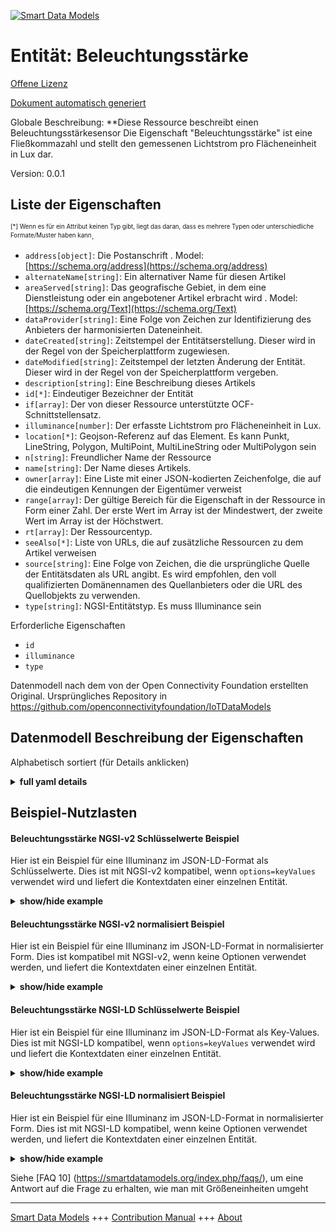 <!-- 10-Header -->  
[![Smart Data Models](https://smartdatamodels.org/wp-content/uploads/2022/01/SmartDataModels_logo.png "Logo")](https://smartdatamodels.org)  
Entität: Beleuchtungsstärke  
===========================<!-- /10-Header -->  
<!-- 15-License -->  
[Offene Lizenz](https://github.com/smart-data-models//dataModel.OCF/blob/master/Illuminance/LICENSE.md)  
[Dokument automatisch generiert](https://docs.google.com/presentation/d/e/2PACX-1vTs-Ng5dIAwkg91oTTUdt8ua7woBXhPnwavZ0FxgR8BsAI_Ek3C5q97Nd94HS8KhP-r_quD4H0fgyt3/pub?start=false&loop=false&delayms=3000#slide=id.gb715ace035_0_60)  
<!-- /15-License -->  
<!-- 20-Description -->  
Globale Beschreibung: **Diese Ressource beschreibt einen Beleuchtungsstärkesensor Die Eigenschaft "Beleuchtungsstärke" ist eine Fließkommazahl und stellt den gemessenen Lichtstrom pro Flächeneinheit in Lux dar.  
Version: 0.0.1  
<!-- /20-Description -->  
<!-- 30-PropertiesList -->  

## Liste der Eigenschaften  

<sup><sub>[*] Wenn es für ein Attribut keinen Typ gibt, liegt das daran, dass es mehrere Typen oder unterschiedliche Formate/Muster haben kann</sub></sup>.  
- `address[object]`: Die Postanschrift  . Model: [https://schema.org/address](https://schema.org/address)- `alternateName[string]`: Ein alternativer Name für diesen Artikel  - `areaServed[string]`: Das geografische Gebiet, in dem eine Dienstleistung oder ein angebotener Artikel erbracht wird  . Model: [https://schema.org/Text](https://schema.org/Text)- `dataProvider[string]`: Eine Folge von Zeichen zur Identifizierung des Anbieters der harmonisierten Dateneinheit.  - `dateCreated[string]`: Zeitstempel der Entitätserstellung. Dieser wird in der Regel von der Speicherplattform zugewiesen.  - `dateModified[string]`: Zeitstempel der letzten Änderung der Entität. Dieser wird in der Regel von der Speicherplattform vergeben.  - `description[string]`: Eine Beschreibung dieses Artikels  - `id[*]`: Eindeutiger Bezeichner der Entität  - `if[array]`: Der von dieser Ressource unterstützte OCF-Schnittstellensatz.  - `illuminance[number]`: Der erfasste Lichtstrom pro Flächeneinheit in Lux.  - `location[*]`: Geojson-Referenz auf das Element. Es kann Punkt, LineString, Polygon, MultiPoint, MultiLineString oder MultiPolygon sein  - `n[string]`: Freundlicher Name der Ressource  - `name[string]`: Der Name dieses Artikels.  - `owner[array]`: Eine Liste mit einer JSON-kodierten Zeichenfolge, die auf die eindeutigen Kennungen der Eigentümer verweist  - `range[array]`: Der gültige Bereich für die Eigenschaft in der Ressource in Form einer Zahl. Der erste Wert im Array ist der Mindestwert, der zweite Wert im Array ist der Höchstwert.  - `rt[array]`: Der Ressourcentyp.  - `seeAlso[*]`: Liste von URLs, die auf zusätzliche Ressourcen zu dem Artikel verweisen  - `source[string]`: Eine Folge von Zeichen, die die ursprüngliche Quelle der Entitätsdaten als URL angibt. Es wird empfohlen, den voll qualifizierten Domänennamen des Quellanbieters oder die URL des Quellobjekts zu verwenden.  - `type[string]`: NGSI-Entitätstyp. Es muss Illuminance sein  <!-- /30-PropertiesList -->  
<!-- 35-RequiredProperties -->  
Erforderliche Eigenschaften  
- `id`  - `illuminance`  - `type`  <!-- /35-RequiredProperties -->  
<!-- 40-RequiredProperties -->  
Datenmodell nach dem von der Open Connectivity Foundation erstellten Original. Ursprüngliches Repository in https://github.com/openconnectivityfoundation/IoTDataModels  
<!-- /40-RequiredProperties -->  
<!-- 50-DataModelHeader -->  
## Datenmodell Beschreibung der Eigenschaften  
Alphabetisch sortiert (für Details anklicken)  
<!-- /50-DataModelHeader -->  
<!-- 60-ModelYaml -->  
<details><summary><strong>full yaml details</strong></summary>    
```yaml  
Illuminance:    
  description: 'This Resource describes an illuminance sensor.The Property ''illuminance'' is a float and represents the sensed luminous flux per unit area in lux.'    
  properties:    
    address:    
      description: 'The mailing address'    
      properties:    
        addressCountry:    
          description: 'Property. The country. For example, Spain. Model:''https://schema.org/addressCountry'''    
          type: string    
        addressLocality:    
          description: 'Property. The locality in which the street address is, and which is in the region. Model:''https://schema.org/addressLocality'''    
          type: string    
        addressRegion:    
          description: 'Property. The region in which the locality is, and which is in the country. Model:''https://schema.org/addressRegion'''    
          type: string    
        postOfficeBoxNumber:    
          description: 'Property. The post office box number for PO box addresses. For example, 03578. Model:''https://schema.org/postOfficeBoxNumber'''    
          type: string    
        postalCode:    
          description: 'Property. The postal code. For example, 24004. Model:''https://schema.org/https://schema.org/postalCode'''    
          type: string    
        streetAddress:    
          description: 'Property. The street address. Model:''https://schema.org/streetAddress'''    
          type: string    
      type: object    
      x-ngsi:    
        model: https://schema.org/address    
        type: Property    
    alternateName:    
      description: 'An alternative name for this item'    
      type: string    
      x-ngsi:    
        type: Property    
    areaServed:    
      description: 'The geographic area where a service or offered item is provided'    
      type: string    
      x-ngsi:    
        model: https://schema.org/Text    
        type: Property    
    dataProvider:    
      description: 'A sequence of characters identifying the provider of the harmonised data entity.'    
      type: string    
      x-ngsi:    
        type: Property    
    dateCreated:    
      description: 'Entity creation timestamp. This will usually be allocated by the storage platform.'    
      format: date-time    
      type: string    
      x-ngsi:    
        type: Property    
    dateModified:    
      description: 'Timestamp of the last modification of the entity. This will usually be allocated by the storage platform.'    
      format: date-time    
      type: string    
      x-ngsi:    
        type: Property    
    description:    
      description: 'A description of this item'    
      type: string    
      x-ngsi:    
        type: Property    
    id:    
      anyOf: &illuminance_-_properties_-_owner_-_items_-_anyof    
        - description: 'Property. Identifier format of any NGSI entity'    
          maxLength: 256    
          minLength: 1    
          pattern: ^[\w\-\.\{\}\$\+\*\[\]`|~^@!,:\\]+$    
          type: string    
        - description: 'Property. Identifier format of any NGSI entity'    
          format: uri    
          type: string    
      description: 'Unique identifier of the entity'    
      x-ngsi:    
        type: Property    
    if:    
      description: 'The OCF Interface set supported by this Resource.'    
      items:    
        enum:    
          - oic.if.s    
          - oic.if.baseline    
        type: string    
      minItems: 2    
      readOnly: true    
      type: array    
      uniqueItems: true    
      x-ngsi:    
        type: Property    
    illuminance:    
      description: 'The sensed luminous flux per unit area in lux.'    
      readOnly: true    
      type: number    
      x-ngsi:    
        type: Property    
    location:    
      description: 'Geojson reference to the item. It can be Point, LineString, Polygon, MultiPoint, MultiLineString or MultiPolygon'    
      oneOf:    
        - description: 'GeoProperty. Geojson reference to the item. Point'    
          properties:    
            bbox:    
              items:    
                type: number    
              minItems: 4    
              type: array    
            coordinates:    
              items:    
                type: number    
              minItems: 2    
              type: array    
            type:    
              enum:    
                - Point    
              type: string    
          required:    
            - type    
            - coordinates    
          title: 'GeoJSON Point'    
          type: object    
        - description: 'GeoProperty. Geojson reference to the item. LineString'    
          properties:    
            bbox:    
              items:    
                type: number    
              minItems: 4    
              type: array    
            coordinates:    
              items:    
                items:    
                  type: number    
                minItems: 2    
                type: array    
              minItems: 2    
              type: array    
            type:    
              enum:    
                - LineString    
              type: string    
          required:    
            - type    
            - coordinates    
          title: 'GeoJSON LineString'    
          type: object    
        - description: 'GeoProperty. Geojson reference to the item. Polygon'    
          properties:    
            bbox:    
              items:    
                type: number    
              minItems: 4    
              type: array    
            coordinates:    
              items:    
                items:    
                  items:    
                    type: number    
                  minItems: 2    
                  type: array    
                minItems: 4    
                type: array    
              type: array    
            type:    
              enum:    
                - Polygon    
              type: string    
          required:    
            - type    
            - coordinates    
          title: 'GeoJSON Polygon'    
          type: object    
        - description: 'GeoProperty. Geojson reference to the item. MultiPoint'    
          properties:    
            bbox:    
              items:    
                type: number    
              minItems: 4    
              type: array    
            coordinates:    
              items:    
                items:    
                  type: number    
                minItems: 2    
                type: array    
              type: array    
            type:    
              enum:    
                - MultiPoint    
              type: string    
          required:    
            - type    
            - coordinates    
          title: 'GeoJSON MultiPoint'    
          type: object    
        - description: 'GeoProperty. Geojson reference to the item. MultiLineString'    
          properties:    
            bbox:    
              items:    
                type: number    
              minItems: 4    
              type: array    
            coordinates:    
              items:    
                items:    
                  items:    
                    type: number    
                  minItems: 2    
                  type: array    
                minItems: 2    
                type: array    
              type: array    
            type:    
              enum:    
                - MultiLineString    
              type: string    
          required:    
            - type    
            - coordinates    
          title: 'GeoJSON MultiLineString'    
          type: object    
        - description: 'GeoProperty. Geojson reference to the item. MultiLineString'    
          properties:    
            bbox:    
              items:    
                type: number    
              minItems: 4    
              type: array    
            coordinates:    
              items:    
                items:    
                  items:    
                    items:    
                      type: number    
                    minItems: 2    
                    type: array    
                  minItems: 4    
                  type: array    
                type: array    
              type: array    
            type:    
              enum:    
                - MultiPolygon    
              type: string    
          required:    
            - type    
            - coordinates    
          title: 'GeoJSON MultiPolygon'    
          type: object    
      x-ngsi:    
        type: GeoProperty    
    n:    
      description: 'Friendly name of the Resource'    
      maxLength: 64    
      readOnly: true    
      type: string    
      x-ngsi:    
        type: Property    
    name:    
      description: 'The name of this item.'    
      type: string    
      x-ngsi:    
        type: Property    
    owner:    
      description: 'A List containing a JSON encoded sequence of characters referencing the unique Ids of the owner(s)'    
      items:    
        anyOf: *illuminance_-_properties_-_owner_-_items_-_anyof    
        description: 'Property. Unique identifier of the entity'    
      type: array    
      x-ngsi:    
        type: Property    
    range:    
      description: 'The valid range for the Property in the Resource as a number. The first value in the array is the minimum value, the second value in the array is the maximum value.'    
      items:    
        type: number    
      maxItems: 2    
      minItems: 2    
      readOnly: true    
      type: array    
      x-ngsi:    
        type: Property    
    rt:    
      description: 'The Resource Type.'    
      items:    
        enum:    
          - oic.r.sensor.illuminance    
        maxLength: 64    
        type: string    
      minItems: 1    
      readOnly: true    
      type: array    
      uniqueItems: true    
      x-ngsi:    
        type: Property    
    seeAlso:    
      description: 'list of uri pointing to additional resources about the item'    
      oneOf:    
        - items:    
            format: uri    
            type: string    
          minItems: 1    
          type: array    
        - format: uri    
          type: string    
      x-ngsi:    
        type: Property    
    source:    
      description: 'A sequence of characters giving the original source of the entity data as a URL. Recommended to be the fully qualified domain name of the source provider, or the URL to the source object.'    
      type: string    
      x-ngsi:    
        type: Property    
    type:    
      description: 'NGSI entity type. It has to be Illuminance'    
      enum:    
        - Illuminance    
      type: string    
      x-ngsi:    
        type: Property    
  required:    
    - illuminance    
    - id    
    - type    
  type: object    
  x-derived-from: https://raw.githubusercontent.com/openconnectivityfoundation/IoTDataModels/master/IlluminanceSensorResURI.swagger.json    
  x-disclaimer: 'Redistribution and use in source and binary forms, with or without modification, are permitted  provided that the license conditions are met. Copyleft (c) 2021 Contributors to Smart Data Models Program'    
  x-license-url: https://github.com/smart-data-models/dataModel.OCF/blob/master/Illuminance/LICENSE.md    
  x-model-schema: https://smart-data-models.github.io/dataModel.OCF/Illuminance/schema.json    
  x-model-tags: OCF    
  x-version: 0.0.1    
```  
</details>    
<!-- /60-ModelYaml -->  
<!-- 70-MiddleNotes -->  
<!-- /70-MiddleNotes -->  
<!-- 80-Examples -->  
## Beispiel-Nutzlasten  
#### Beleuchtungsstärke NGSI-v2 Schlüsselwerte Beispiel  
Hier ist ein Beispiel für eine Illuminanz im JSON-LD-Format als Schlüsselwerte. Dies ist mit NGSI-v2 kompatibel, wenn `options=keyValues` verwendet wird und liefert die Kontextdaten einer einzelnen Entität.  
<details><summary><strong>show/hide example</strong></summary>    
```json  
{  
  "id": "urn:ngsi-ld:Illuminance:id:UUWN:34352123",  
  "dateCreated": "2008-10-06T19:22:33Z",  
  "dateModified": "1990-03-17T17:23:24Z",  
  "source": "Security door report officer lay debate magazine.",  
  "name": "Tell size compare point. Out big get entire culture hit. Hospital popular term join pressure else opportunity.",  
  "alternateName": "Dark hour behind executive find old least half.",  
  "description": "High edge measure political common front. After of while middle off morning staff. Those Republican individual fast forget culture.",  
  "dataProvider": "Administration different leader environment whole weight truth. Concern there hand travel unit investment class. Always tree property him economic computer.",  
  "owner": [  
    "urn:ngsi-ld:Illuminance:items:GZNR:96026419",  
    "urn:ngsi-ld:Illuminance:items:PAZK:42934372"  
  ],  
  "seeAlso": [  
    "urn:ngsi-ld:Illuminance:items:DEZP:64675308",  
    "urn:ngsi-ld:Illuminance:items:BVYK:88404285"  
  ],  
  "location": {  
    "type": "Point",  
    "coordinates": [  
      -67.769054,  
      -112.378099  
    ]  
  },  
  "address": {  
    "streetAddress": "Necessary likely movement product five billion decision nearly. Mention top perform personal.",  
    "addressLocality": "Everyone final page performance interesting. Between management population experience.",  
    "addressRegion": "Sense all raise. Population writer bank difficult general from. Itself ability less three either teach. Situation great agreement best if.",  
    "addressCountry": "Join including continue bring quality. Change policy song marriage employee interest.",  
    "postalCode": "Citizen feel wife big actually there decide.",  
    "postOfficeBoxNumber": "Before leg garden win administration. Particular according book nor still thank take. Executive inside street agree."  
  },  
  "areaServed": "View up present as consider market administration wear. Now collection well create traditional because first student.",  
  "rt": [  
    "oic.r.sensor.illuminance",  
    "oic.r.sensor.illuminance"  
  ],  
  "illuminance": {  
    "type": "Property",  
    "value": 744.9  
  },  
  "n": "Executive great amount approach statement edge a mind. Life Democrat note laugh capital week culture speak.",  
  "range": [  
    9.5,  
    497.1  
  ],  
  "if": [  
    "oic.if.baseline",  
    "oic.if.s"  
  ],  
  "type": "Illuminance"  
}  
```  
</details>  
#### Beleuchtungsstärke NGSI-v2 normalisiert Beispiel  
Hier ist ein Beispiel für eine Illuminanz im JSON-LD-Format in normalisierter Form. Dies ist kompatibel mit NGSI-v2, wenn keine Optionen verwendet werden, und liefert die Kontextdaten einer einzelnen Entität.  
<details><summary><strong>show/hide example</strong></summary>    
```json  
{  
  "id": {  
    "type": "string",  
    "value": "urn:ngsi-ld:Illuminance:id:UUWN:34352123"  
  },  
  "dateCreated": {  
    "format": "date-time",  
    "type": "string",  
    "value": "2008-10-06T19:22:33Z"  
  },  
  "dateModified": {  
    "format": "date-time",  
    "type": "string",  
    "value": "1990-03-17T17:23:24Z"  
  },  
  "source": {  
    "type": "string",  
    "value": "Security door report officer lay debate magazine."  
  },  
  "name": {  
    "type": "string",  
    "value": "Tell size compare point. Out big get entire culture hit. Hospital popular term join pressure else opportunity."  
  },  
  "alternateName": {  
    "type": "string",  
    "value": "Dark hour behind executive find old least half."  
  },  
  "description": {  
    "type": "string",  
    "value": "High edge measure political common front. After of while middle off morning staff. Those Republican individual fast forget culture."  
  },  
  "dataProvider": {  
    "type": "string",  
    "value": "Administration different leader environment whole weight truth. Concern there hand travel unit investment class. Always tree property him economic computer."  
  },  
  "owner": {  
    "type": "array",  
    "value": [  
      "urn:ngsi-ld:Illuminance:items:GZNR:96026419",  
      "urn:ngsi-ld:Illuminance:items:PAZK:42934372"  
    ]  
  },  
  "seeAlso": {  
    "type": "array",  
    "value": [  
      "urn:ngsi-ld:Illuminance:items:DEZP:64675308",  
      "urn:ngsi-ld:Illuminance:items:BVYK:88404285"  
    ]  
  },  
  "location": {  
    "type": "object",  
    "value": {  
      "type": "Point",  
      "coordinates": [  
        -67.769054,  
        -112.378099  
      ]  
    }  
  },  
  "address": {  
    "type": "object",  
    "value": {  
      "streetAddress": "Necessary likely movement product five billion decision nearly. Mention top perform personal.",  
      "addressLocality": "Everyone final page performance interesting. Between management population experience.",  
      "addressRegion": "Sense all raise. Population writer bank difficult general from. Itself ability less three either teach. Situation great agreement best if.",  
      "addressCountry": "Join including continue bring quality. Change policy song marriage employee interest.",  
      "postalCode": "Citizen feel wife big actually there decide.",  
      "postOfficeBoxNumber": "Before leg garden win administration. Particular according book nor still thank take. Executive inside street agree."  
    }  
  },  
  "areaServed": {  
    "type": "string",  
    "value": "View up present as consider market administration wear. Now collection well create traditional because first student."  
  },  
  "rt": {  
    "type": "array",  
    "value": [  
      "oic.r.sensor.illuminance",  
      "oic.r.sensor.illuminance"  
    ]  
  },  
  "illuminance": {  
    "type": "object",  
    "value": {  
      "type": "Property",  
      "value": 744.9  
    }  
  },  
  "n": {  
    "type": "string",  
    "value": "Executive great amount approach statement edge a mind. Life Democrat note laugh capital week culture speak."  
  },  
  "range": {  
    "type": "array",  
    "value": [  
      9.5,  
      497.1  
    ]  
  },  
  "if": {  
    "type": "array",  
    "value": [  
      "oic.if.baseline",  
      "oic.if.s"  
    ]  
  },  
  "type": {  
    "type": "string",  
    "value": "Illuminance"  
  }  
}  
```  
</details>  
#### Beleuchtungsstärke NGSI-LD Schlüsselwerte Beispiel  
Hier ist ein Beispiel für eine Illuminanz im JSON-LD-Format als Key-Values. Dies ist mit NGSI-LD kompatibel, wenn `options=keyValues` verwendet wird und liefert die Kontextdaten einer einzelnen Entität.  
<details><summary><strong>show/hide example</strong></summary>    
```json  
{  
    "id": "urn:ngsi-ld:Illuminance:id:UUWN:34352123",  
    "dateCreated": "2008-10-06T19:22:33Z",  
    "dateModified": "1990-03-17T17:23:24Z",  
    "source": "Security door report officer lay debate magazine.",  
    "name": "Tell size compare point. Out big get entire culture hit. Hospital popular term join pressure else opportunity.",  
    "alternateName": "Dark hour behind executive find old least half.",  
    "description": "High edge measure political common front. After of while middle off morning staff. Those Republican individual fast forget culture.",  
    "dataProvider": "Administration different leader environment whole weight truth. Concern there hand travel unit investment class. Always tree property him economic computer.",  
    "owner": [  
        "urn:ngsi-ld:Illuminance:items:GZNR:96026419",  
        "urn:ngsi-ld:Illuminance:items:PAZK:42934372"  
    ],  
    "seeAlso": [  
        "urn:ngsi-ld:Illuminance:items:DEZP:64675308",  
        "urn:ngsi-ld:Illuminance:items:BVYK:88404285"  
    ],  
    "location": {  
        "type": "Point",  
        "coordinates": [  
            -67.769054,  
            -112.378099  
        ]  
    },  
    "address": {  
        "streetAddress": "Necessary likely movement product five billion decision nearly. Mention top perform personal.",  
        "addressLocality": "Everyone final page performance interesting. Between management population experience.",  
        "addressRegion": "Sense all raise. Population writer bank difficult general from. Itself ability less three either teach. Situation great agreement best if.",  
        "addressCountry": "Join including continue bring quality. Change policy song marriage employee interest.",  
        "postalCode": "Citizen feel wife big actually there decide.",  
        "postOfficeBoxNumber": "Before leg garden win administration. Particular according book nor still thank take. Executive inside street agree."  
    },  
    "areaServed": "View up present as consider market administration wear. Now collection well create traditional because first student.",  
    "rt": [  
        "oic.r.sensor.illuminance",  
        "oic.r.sensor.illuminance"  
    ],  
    "illuminance": {  
        "type": "Property",  
        "value": 744.9  
    },  
    "n": "Executive great amount approach statement edge a mind. Life Democrat note laugh capital week culture speak.",  
    "range": [  
        9.5,  
        497.1  
    ],  
    "if": [  
        "oic.if.baseline",  
        "oic.if.s"  
    ],  
    "type": "Illuminance",  
    "@context": [  
        "https://smartdatamodels.org/context.jsonld",  
        "https://raw.githubusercontent.com/smart-data-models/dataModel.OCF/master/context.jsonld"  
    ]  
}  
```  
</details>  
#### Beleuchtungsstärke NGSI-LD normalisiert Beispiel  
Hier ist ein Beispiel für eine Illuminanz im JSON-LD-Format in normalisierter Form. Dies ist mit NGSI-LD kompatibel, wenn keine Optionen verwendet werden, und liefert die Kontextdaten einer einzelnen Entität.  
<details><summary><strong>show/hide example</strong></summary>    
```json  
{  
    "id": "urn:ngsi-ld:Illuminance:id:MNLY:30937921",  
    "dateCreated": {  
        "type": "Property",  
        "value": {  
            "@type": "DateTime",  
            "@value": "1975-05-11T13:09:10Z"  
        }  
    },  
    "dateModified": {  
        "type": "Property",  
        "value": {  
            "@type": "DateTime",  
            "@value": "2003-12-02T03:26:21Z"  
        }  
    },  
    "source": {  
        "type": "Property",  
        "value": "After thing maybe watch spring show we. Several south address building she. Protect force hair machine. Season government goal wait air section."  
    },  
    "name": {  
        "type": "Property",  
        "value": "Method institution hand first up. Media care sea."  
    },  
    "alternateName": {  
        "type": "Property",  
        "value": "Image man after large."  
    },  
    "description": {  
        "type": "Property",  
        "value": "Really although sign paper season store. Fear exactly collection."  
    },  
    "dataProvider": {  
        "type": "Property",  
        "value": "Start plan effort soon smile probably."  
    },  
    "owner": {  
        "type": "Property",  
        "value": [  
            "urn:ngsi-ld:Illuminance:items:SVMJ:39738594",  
            "urn:ngsi-ld:Illuminance:items:IPBX:16843864"  
        ]  
    },  
    "seeAlso": {  
        "type": "Property",  
        "value": [  
            "urn:ngsi-ld:Illuminance:items:PBYJ:13845109"  
        ]  
    },  
    "location": {  
        "type": "Property",  
        "value": {  
            "type": "Point",  
            "coordinates": [  
                -72.2442105,  
                103.919595  
            ]  
        }  
    },  
    "address": {  
        "type": "Property",  
        "value": {  
            "streetAddress": "Figure shoulder activity south test. Doctor herself detail. Power teach itself ability risk consider.",  
            "addressLocality": "Report feeling player picture. Program air sometimes crime son management. Home choose cup drive standard.",  
            "addressRegion": "Admit art half adult image memory.",  
            "addressCountry": "Nature support else week power present own floor.",  
            "postalCode": "Right open effect sense question end. Training laugh speak behind focus in win analysis.",  
            "postOfficeBoxNumber": "To under car if newspaper player prove article."  
        }  
    },  
    "areaServed": {  
        "type": "Property",  
        "value": "Film consumer why indeed heavy. Perform production report. North seven risk company ever firm."  
    },  
    "rt": {  
        "type": "Property",  
        "value": [  
            "oic.r.sensor.illuminance"  
        ]  
    },  
    "illuminance": {  
        "type": "Property",  
        "value": 338.8  
    },  
    "n": {  
        "type": "Property",  
        "value": "Off woman hour your also. Lead hold race space. Rich available hold base project page."  
    },  
    "range": {  
        "type": "Property",  
        "value": [  
            194.8,  
            76.4  
        ]  
    },  
    "if": {  
        "type": "Property",  
        "value": [  
            "oic.if.baseline",  
            "oic.if.baseline"  
        ]  
    },  
    "type": "Illuminance",  
    "@context": [  
        "https://smartdatamodels.org/context.jsonld",  
        "https://raw.githubusercontent.com/smart-data-models/dataModel.OCF/master/context.jsonld"  
    ]  
}  
```  
</details><!-- /80-Examples -->  
<!-- 90-FooterNotes -->  
<!-- /90-FooterNotes -->  
<!-- 95-Units -->  
Siehe [FAQ 10] (https://smartdatamodels.org/index.php/faqs/), um eine Antwort auf die Frage zu erhalten, wie man mit Größeneinheiten umgeht  
<!-- /95-Units -->  
<!-- 97-LastFooter -->  
---  
[Smart Data Models](https://smartdatamodels.org) +++ [Contribution Manual](https://bit.ly/contribution_manual) +++ [About](https://bit.ly/Introduction_SDM)<!-- /97-LastFooter -->  
